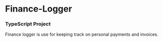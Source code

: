 ﻿# Finance-Logger

<h3>TypeScript Project</h3>
<p>Finance logger is use for keeping track on personal payments and invoices.<p>
